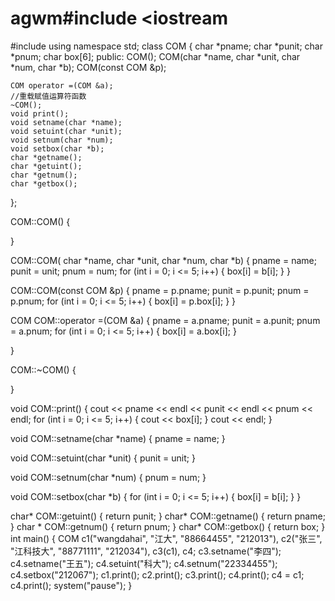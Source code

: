 # agwm#include <iostream
#include <cstring> 
using namespace std;
class COM {
	char *pname;
	char *punit;
	char *pnum;
	char box[6];
public:
	COM();
	COM(char *name, char *unit, char *num, char *b);
	COM(const COM &p);

	COM operator =(COM &a);
	//重载赋值运算符函数 
	~COM();
	void print();
	void setname(char *name);
	void setuint(char *unit);
	void setnum(char *num);
	void setbox(char *b);
	char *getname();
	char *getuint();
	char *getnum();
	char *getbox();
};

COM::COM()
{

}

COM::COM( char *name, char *unit, char *num, char *b)
{
	pname = name;
	punit = unit;
	pnum = num;
	for (int i = 0; i <= 5; i++)
	{
		box[i] = b[i];
	}
}

COM::COM(const COM &p)
{
	pname = p.pname;
	punit = p.punit;
	pnum = p.pnum;
	for (int i = 0; i <= 5; i++)
	{
		box[i] = p.box[i];
	}
}

COM COM::operator =(COM &a)
{
	pname = a.pname;
	punit = a.punit;
	pnum = a.pnum;
	for (int i = 0; i <= 5; i++)
	{
		box[i] = a.box[i];
	}
	
}

COM::~COM()
{

}

void COM::print()
{
	cout << pname << endl << punit << endl << pnum << endl;
	for (int i = 0; i <= 5; i++)
	{
		cout << box[i];
	}
	cout << endl;
}

void COM::setname(char *name)
{
	pname = name;
}

void COM::setuint(char *unit)
{
	punit = unit;
}

void COM::setnum(char *num)
{
	pnum = num;
}

void COM::setbox(char *b)
{
	for (int i = 0; i <= 5; i++)
	{
		box[i] = b[i];
	}
}

char* COM::getuint()
{
	return punit;
}
char* COM::getname()
{
	return pname;
}
char * COM::getnum()
{
	return pnum;
}
char* COM::getbox()
{
	return box;
}
int main()
{
	COM c1("wangdahai", "江大", "88664455", "212013"),
		c2("张三", "江科技大", "88771111", "212034"), c3(c1), c4;
	c3.setname("李四");
	c4.setname("王五");
	c4.setuint("科大");
	c4.setnum("22334455");
	c4.setbox("212067");
	c1.print();
	c2.print();
	c3.print();
	c4.print();
	c4 = c1;
	c4.print();
	system("pause");
}

